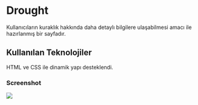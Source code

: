<h1>Drought</h1>

Kullanıcıların kuraklık hakkında daha detaylı bilgilere ulaşabilmesi amacı ile hazırlanmış bir sayfadır.

<h2>Kullanılan Teknolojiler</h2>

HTML ve CSS ile dinamik yapı desteklendi.

<h3>Screenshot</h3>

![](Animation2.gif)
